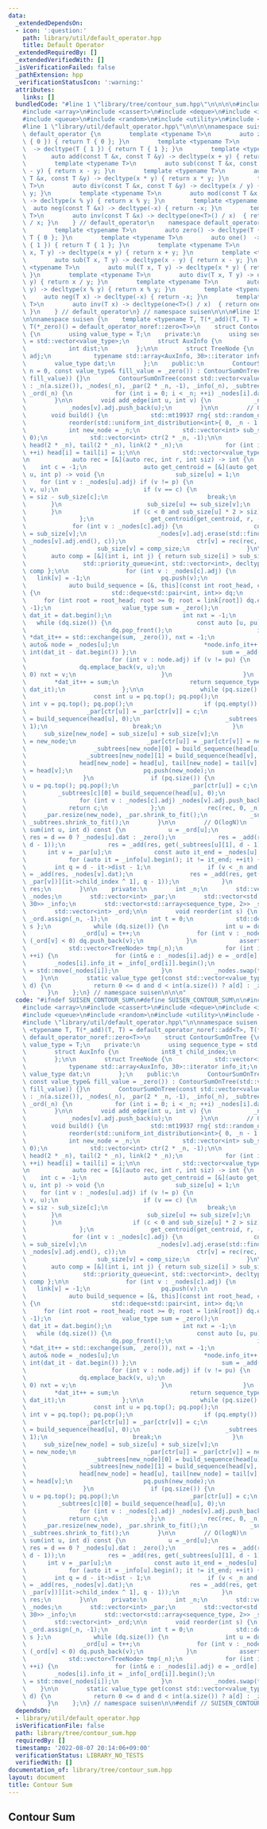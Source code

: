 ```yaml
---
data:
  _extendedDependsOn:
  - icon: ':question:'
    path: library/util/default_operator.hpp
    title: Default Operator
  _extendedRequiredBy: []
  _extendedVerifiedWith: []
  _isVerificationFailed: false
  _pathExtension: hpp
  _verificationStatusIcon: ':warning:'
  attributes:
    links: []
  bundledCode: "#line 1 \"library/tree/contour_sum.hpp\"\n\n\n\n#include <algorithm>\n\
    #include <array>\n#include <cassert>\n#include <deque>\n#include <iostream>\n\
    #include <queue>\n#include <random>\n#include <utility>\n#include <vector>\n\n\
    #line 1 \"library/util/default_operator.hpp\"\n\n\n\nnamespace suisen {\n    namespace\
    \ default_operator {\n        template <typename T>\n        auto zero() -> decltype(T\
    \ { 0 }) { return T { 0 }; }\n        template <typename T>\n        auto one()\
    \  -> decltype(T { 1 }) { return T { 1 }; }\n        template <typename T>\n \
    \       auto add(const T &x, const T &y) -> decltype(x + y) { return x + y; }\n\
    \        template <typename T>\n        auto sub(const T &x, const T &y) -> decltype(x\
    \ - y) { return x - y; }\n        template <typename T>\n        auto mul(const\
    \ T &x, const T &y) -> decltype(x * y) { return x * y; }\n        template <typename\
    \ T>\n        auto div(const T &x, const T &y) -> decltype(x / y) { return x /\
    \ y; }\n        template <typename T>\n        auto mod(const T &x, const T &y)\
    \ -> decltype(x % y) { return x % y; }\n        template <typename T>\n      \
    \  auto neg(const T &x) -> decltype(-x) { return -x; }\n        template <typename\
    \ T>\n        auto inv(const T &x) -> decltype(one<T>() / x)  { return one<T>()\
    \ / x; }\n    } // default_operator\n    namespace default_operator_noref {\n\
    \        template <typename T>\n        auto zero() -> decltype(T { 0 }) { return\
    \ T { 0 }; }\n        template <typename T>\n        auto one()  -> decltype(T\
    \ { 1 }) { return T { 1 }; }\n        template <typename T>\n        auto add(T\
    \ x, T y) -> decltype(x + y) { return x + y; }\n        template <typename T>\n\
    \        auto sub(T x, T y) -> decltype(x - y) { return x - y; }\n        template\
    \ <typename T>\n        auto mul(T x, T y) -> decltype(x * y) { return x * y;\
    \ }\n        template <typename T>\n        auto div(T x, T y) -> decltype(x /\
    \ y) { return x / y; }\n        template <typename T>\n        auto mod(T x, T\
    \ y) -> decltype(x % y) { return x % y; }\n        template <typename T>\n   \
    \     auto neg(T x) -> decltype(-x) { return -x; }\n        template <typename\
    \ T>\n        auto inv(T x) -> decltype(one<T>() / x)  { return one<T>() / x;\
    \ }\n    } // default_operator\n} // namespace suisen\n\n\n#line 15 \"library/tree/contour_sum.hpp\"\
    \n\nnamespace suisen {\n    template <typename T, T(*_add)(T, T) = default_operator_noref::add<T>,\
    \ T(*_zero)() = default_operator_noref::zero<T>>\n    struct ContourSumOnTree\
    \ {\n        using value_type = T;\n    private:\n        using sequence_type\
    \ = std::vector<value_type>;\n        struct AuxInfo {\n            int8_t child_index;\n\
    \            int dist;\n        };\n\n        struct TreeNode {\n            std::vector<int>\
    \ adj;\n            typename std::array<AuxInfo, 30>::iterator info_it;\n    \
    \        value_type dat;\n        };\n    public:\n        ContourSumOnTree(int\
    \ n = 0, const value_type& fill_value = _zero()) : ContourSumOnTree(std::vector<value_type>(n,\
    \ fill_value)) {}\n        ContourSumOnTree(const std::vector<value_type>& a)\
    \ : _n(a.size()), _nodes(_n), _par(2 * _n, -1), _info(_n), _subtrees(2 * _n),\
    \ _ord(_n) {\n            for (int i = 0; i < _n; ++i) _nodes[i].dat = a[i];\n\
    \        }\n\n        void add_edge(int u, int v) {\n            _nodes[u].adj.push_back(v);\n\
    \            _nodes[v].adj.push_back(u);\n        }\n\n        // O(NlogN)\n \
    \       void build() {\n            std::mt19937 rng{ std::random_device{}() };\n\
    \            reorder(std::uniform_int_distribution<int>{ 0, _n - 1 }(rng));\n\n\
    \            int new_node = _n;\n            std::vector<int> sub_size(2 * _n,\
    \ 0);\n            std::vector<int> ctr(2 * _n, -1);\n\n            std::vector<int>\
    \ head(2 * _n), tail(2 * _n), link(2 * _n);\n            for (int i = 0; i < _n;\
    \ ++i) head[i] = tail[i] = i;\n\n            std::vector<value_type> dat(_n);\n\
    \n            auto rec = [&](auto rec, int r, int siz) -> int {\n            \
    \    int c = -1;\n                auto get_centroid = [&](auto get_centroid, int\
    \ u, int p) -> void {\n                    sub_size[u] = 1;\n                \
    \    for (int v : _nodes[u].adj) if (v != p) {\n                        get_centroid(get_centroid,\
    \ v, u);\n                        if (v == c) {\n                            sub_size[u]\
    \ = siz - sub_size[c];\n                            break;\n                 \
    \       }\n                        sub_size[u] += sub_size[v];\n             \
    \       }\n                    if (c < 0 and sub_size[u] * 2 > siz) c = u;\n \
    \               };\n                get_centroid(get_centroid, r, -1);\n\n   \
    \             for (int v : _nodes[c].adj) {\n                    const int comp_size\
    \ = sub_size[v];\n                    _nodes[v].adj.erase(std::find(_nodes[v].adj.begin(),\
    \ _nodes[v].adj.end(), c));\n                    ctr[v] = rec(rec, v, comp_size);\n\
    \                    sub_size[v] = comp_size;\n                }\n\n         \
    \       auto comp = [&](int i, int j) { return sub_size[i] > sub_size[j]; };\n\
    \                std::priority_queue<int, std::vector<int>, decltype(comp)> pq{\
    \ comp };\n\n                for (int v : _nodes[c].adj) {\n                 \
    \   link[v] = -1;\n                    pq.push(v);\n                }\n\n    \
    \            auto build_sequence = [&, this](const int root_head, const bool child_index)\
    \ {\n                    std::deque<std::pair<int, int>> dq;\n               \
    \     for (int root = root_head; root >= 0; root = link[root]) dq.emplace_back(root,\
    \ -1);\n                    value_type sum = _zero();\n                    auto\
    \ dat_it = dat.begin();\n                    int nxt = -1;\n                 \
    \   while (dq.size()) {\n                        const auto [u, pu] = dq.front();\n\
    \                        dq.pop_front();\n                        if (u == nxt)\
    \ *dat_it++ = std::exchange(sum, _zero()), nxt = -1;\n                       \
    \ auto& node = _nodes[u];\n                        *node.info_it++ = { child_index,\
    \ int(dat_it - dat.begin()) };\n                        sum = _add(sum, node.dat);\n\
    \                        for (int v : node.adj) if (v != pu) {\n             \
    \               dq.emplace_back(v, u);\n                            if (nxt <\
    \ 0) nxt = v;\n                        }\n                    }\n            \
    \        *dat_it++ = sum;\n                    return sequence_type(dat.begin(),\
    \ dat_it);\n                };\n\n                while (pq.size() >= 2) {\n \
    \                   const int u = pq.top(); pq.pop();\n                    const\
    \ int v = pq.top(); pq.pop();\n                    if (pq.empty()) {\n       \
    \                 _par[ctr[u]] = _par[ctr[v]] = c;\n                        _subtrees[c][0]\
    \ = build_sequence(head[u], 0);\n                        _subtrees[c][1] = build_sequence(head[v],\
    \ 1);\n                        break;\n                    }\n               \
    \     sub_size[new_node] = sub_size[u] + sub_size[v];\n                    ctr[new_node]\
    \ = new_node;\n                    _par[ctr[u]] = _par[ctr[v]] = new_node;\n \
    \                   _subtrees[new_node][0] = build_sequence(head[u], 0);\n   \
    \                 _subtrees[new_node][1] = build_sequence(head[v], 1);\n     \
    \               head[new_node] = head[u], tail[new_node] = tail[v], link[tail[u]]\
    \ = head[v];\n                    pq.push(new_node);\n                    ++new_node;\n\
    \                }\n                if (pq.size()) {\n                    int\
    \ u = pq.top(); pq.pop();\n                    _par[ctr[u]] = c;\n           \
    \         _subtrees[c][0] = build_sequence(head[u], 0);\n                }\n \
    \               for (int v : _nodes[c].adj) _nodes[v].adj.push_back(c);\n    \
    \            return c;\n            };\n            rec(rec, 0, _n);\n       \
    \     _par.resize(new_node), _par.shrink_to_fit();\n            _subtrees.resize(new_node),\
    \ _subtrees.shrink_to_fit();\n        }\n\n        // O(logN)\n        value_type\
    \ sum(int u, int d) const {\n            u = _ord[u];\n            value_type\
    \ res = d == 0 ? _nodes[u].dat : _zero();\n            res = _add(res, get(_subtrees[u][0],\
    \ d - 1));\n            res = _add(res, get(_subtrees[u][1], d - 1));\n      \
    \      int v = _par[u];\n            const auto it_end = _nodes[u].info_it;\n\
    \            for (auto it = _info[u].begin(); it != it_end; ++it) {\n        \
    \        int q = d - it->dist - 1;\n                if (v < _n and q == 0) res\
    \ = _add(res, _nodes[v].dat);\n                res = _add(res, get(_subtrees[std::exchange(v,\
    \ _par[v])][it->child_index ^ 1], q - 1));\n            }\n            return\
    \ res;\n        }\n\n    private:\n        int _n;\n        std::vector<TreeNode>\
    \ _nodes;\n        std::vector<int> _par;\n        std::vector<std::array<AuxInfo,\
    \ 30>> _info;\n        std::vector<std::array<sequence_type, 2>> _subtrees;\n\n\
    \        std::vector<int> _ord;\n\n        void reorder(int s) {\n           \
    \ _ord.assign(_n, -1);\n            int t = 0;\n            std::deque<int> dq{\
    \ s };\n            while (dq.size()) {\n                int u = dq.front(); dq.pop_front();\n\
    \                _ord[u] = t++;\n                for (int v : _nodes[u].adj) if\
    \ (_ord[v] < 0) dq.push_back(v);\n            }\n            assert(t == _n);\n\
    \            std::vector<TreeNode> tmp(_n);\n            for (int i = 0; i < _n;\
    \ ++i) {\n                for (int& e : _nodes[i].adj) e = _ord[e];\n        \
    \        _nodes[i].info_it = _info[_ord[i]].begin();\n                tmp[_ord[i]]\
    \ = std::move(_nodes[i]);\n            }\n            _nodes.swap(tmp);\n    \
    \    }\n\n        static value_type get(const std::vector<value_type> &a, int\
    \ d) {\n            return 0 <= d and d < int(a.size()) ? a[d] : _zero();\n  \
    \      }\n    };\n} // namespace suisen\n\n\n"
  code: "#ifndef SUISEN_CONTOUR_SUM\n#define SUISEN_CONTOUR_SUM\n\n#include <algorithm>\n\
    #include <array>\n#include <cassert>\n#include <deque>\n#include <iostream>\n\
    #include <queue>\n#include <random>\n#include <utility>\n#include <vector>\n\n\
    #include \"library/util/default_operator.hpp\"\n\nnamespace suisen {\n    template\
    \ <typename T, T(*_add)(T, T) = default_operator_noref::add<T>, T(*_zero)() =\
    \ default_operator_noref::zero<T>>\n    struct ContourSumOnTree {\n        using\
    \ value_type = T;\n    private:\n        using sequence_type = std::vector<value_type>;\n\
    \        struct AuxInfo {\n            int8_t child_index;\n            int dist;\n\
    \        };\n\n        struct TreeNode {\n            std::vector<int> adj;\n\
    \            typename std::array<AuxInfo, 30>::iterator info_it;\n           \
    \ value_type dat;\n        };\n    public:\n        ContourSumOnTree(int n = 0,\
    \ const value_type& fill_value = _zero()) : ContourSumOnTree(std::vector<value_type>(n,\
    \ fill_value)) {}\n        ContourSumOnTree(const std::vector<value_type>& a)\
    \ : _n(a.size()), _nodes(_n), _par(2 * _n, -1), _info(_n), _subtrees(2 * _n),\
    \ _ord(_n) {\n            for (int i = 0; i < _n; ++i) _nodes[i].dat = a[i];\n\
    \        }\n\n        void add_edge(int u, int v) {\n            _nodes[u].adj.push_back(v);\n\
    \            _nodes[v].adj.push_back(u);\n        }\n\n        // O(NlogN)\n \
    \       void build() {\n            std::mt19937 rng{ std::random_device{}() };\n\
    \            reorder(std::uniform_int_distribution<int>{ 0, _n - 1 }(rng));\n\n\
    \            int new_node = _n;\n            std::vector<int> sub_size(2 * _n,\
    \ 0);\n            std::vector<int> ctr(2 * _n, -1);\n\n            std::vector<int>\
    \ head(2 * _n), tail(2 * _n), link(2 * _n);\n            for (int i = 0; i < _n;\
    \ ++i) head[i] = tail[i] = i;\n\n            std::vector<value_type> dat(_n);\n\
    \n            auto rec = [&](auto rec, int r, int siz) -> int {\n            \
    \    int c = -1;\n                auto get_centroid = [&](auto get_centroid, int\
    \ u, int p) -> void {\n                    sub_size[u] = 1;\n                \
    \    for (int v : _nodes[u].adj) if (v != p) {\n                        get_centroid(get_centroid,\
    \ v, u);\n                        if (v == c) {\n                            sub_size[u]\
    \ = siz - sub_size[c];\n                            break;\n                 \
    \       }\n                        sub_size[u] += sub_size[v];\n             \
    \       }\n                    if (c < 0 and sub_size[u] * 2 > siz) c = u;\n \
    \               };\n                get_centroid(get_centroid, r, -1);\n\n   \
    \             for (int v : _nodes[c].adj) {\n                    const int comp_size\
    \ = sub_size[v];\n                    _nodes[v].adj.erase(std::find(_nodes[v].adj.begin(),\
    \ _nodes[v].adj.end(), c));\n                    ctr[v] = rec(rec, v, comp_size);\n\
    \                    sub_size[v] = comp_size;\n                }\n\n         \
    \       auto comp = [&](int i, int j) { return sub_size[i] > sub_size[j]; };\n\
    \                std::priority_queue<int, std::vector<int>, decltype(comp)> pq{\
    \ comp };\n\n                for (int v : _nodes[c].adj) {\n                 \
    \   link[v] = -1;\n                    pq.push(v);\n                }\n\n    \
    \            auto build_sequence = [&, this](const int root_head, const bool child_index)\
    \ {\n                    std::deque<std::pair<int, int>> dq;\n               \
    \     for (int root = root_head; root >= 0; root = link[root]) dq.emplace_back(root,\
    \ -1);\n                    value_type sum = _zero();\n                    auto\
    \ dat_it = dat.begin();\n                    int nxt = -1;\n                 \
    \   while (dq.size()) {\n                        const auto [u, pu] = dq.front();\n\
    \                        dq.pop_front();\n                        if (u == nxt)\
    \ *dat_it++ = std::exchange(sum, _zero()), nxt = -1;\n                       \
    \ auto& node = _nodes[u];\n                        *node.info_it++ = { child_index,\
    \ int(dat_it - dat.begin()) };\n                        sum = _add(sum, node.dat);\n\
    \                        for (int v : node.adj) if (v != pu) {\n             \
    \               dq.emplace_back(v, u);\n                            if (nxt <\
    \ 0) nxt = v;\n                        }\n                    }\n            \
    \        *dat_it++ = sum;\n                    return sequence_type(dat.begin(),\
    \ dat_it);\n                };\n\n                while (pq.size() >= 2) {\n \
    \                   const int u = pq.top(); pq.pop();\n                    const\
    \ int v = pq.top(); pq.pop();\n                    if (pq.empty()) {\n       \
    \                 _par[ctr[u]] = _par[ctr[v]] = c;\n                        _subtrees[c][0]\
    \ = build_sequence(head[u], 0);\n                        _subtrees[c][1] = build_sequence(head[v],\
    \ 1);\n                        break;\n                    }\n               \
    \     sub_size[new_node] = sub_size[u] + sub_size[v];\n                    ctr[new_node]\
    \ = new_node;\n                    _par[ctr[u]] = _par[ctr[v]] = new_node;\n \
    \                   _subtrees[new_node][0] = build_sequence(head[u], 0);\n   \
    \                 _subtrees[new_node][1] = build_sequence(head[v], 1);\n     \
    \               head[new_node] = head[u], tail[new_node] = tail[v], link[tail[u]]\
    \ = head[v];\n                    pq.push(new_node);\n                    ++new_node;\n\
    \                }\n                if (pq.size()) {\n                    int\
    \ u = pq.top(); pq.pop();\n                    _par[ctr[u]] = c;\n           \
    \         _subtrees[c][0] = build_sequence(head[u], 0);\n                }\n \
    \               for (int v : _nodes[c].adj) _nodes[v].adj.push_back(c);\n    \
    \            return c;\n            };\n            rec(rec, 0, _n);\n       \
    \     _par.resize(new_node), _par.shrink_to_fit();\n            _subtrees.resize(new_node),\
    \ _subtrees.shrink_to_fit();\n        }\n\n        // O(logN)\n        value_type\
    \ sum(int u, int d) const {\n            u = _ord[u];\n            value_type\
    \ res = d == 0 ? _nodes[u].dat : _zero();\n            res = _add(res, get(_subtrees[u][0],\
    \ d - 1));\n            res = _add(res, get(_subtrees[u][1], d - 1));\n      \
    \      int v = _par[u];\n            const auto it_end = _nodes[u].info_it;\n\
    \            for (auto it = _info[u].begin(); it != it_end; ++it) {\n        \
    \        int q = d - it->dist - 1;\n                if (v < _n and q == 0) res\
    \ = _add(res, _nodes[v].dat);\n                res = _add(res, get(_subtrees[std::exchange(v,\
    \ _par[v])][it->child_index ^ 1], q - 1));\n            }\n            return\
    \ res;\n        }\n\n    private:\n        int _n;\n        std::vector<TreeNode>\
    \ _nodes;\n        std::vector<int> _par;\n        std::vector<std::array<AuxInfo,\
    \ 30>> _info;\n        std::vector<std::array<sequence_type, 2>> _subtrees;\n\n\
    \        std::vector<int> _ord;\n\n        void reorder(int s) {\n           \
    \ _ord.assign(_n, -1);\n            int t = 0;\n            std::deque<int> dq{\
    \ s };\n            while (dq.size()) {\n                int u = dq.front(); dq.pop_front();\n\
    \                _ord[u] = t++;\n                for (int v : _nodes[u].adj) if\
    \ (_ord[v] < 0) dq.push_back(v);\n            }\n            assert(t == _n);\n\
    \            std::vector<TreeNode> tmp(_n);\n            for (int i = 0; i < _n;\
    \ ++i) {\n                for (int& e : _nodes[i].adj) e = _ord[e];\n        \
    \        _nodes[i].info_it = _info[_ord[i]].begin();\n                tmp[_ord[i]]\
    \ = std::move(_nodes[i]);\n            }\n            _nodes.swap(tmp);\n    \
    \    }\n\n        static value_type get(const std::vector<value_type> &a, int\
    \ d) {\n            return 0 <= d and d < int(a.size()) ? a[d] : _zero();\n  \
    \      }\n    };\n} // namespace suisen\n\n#endif // SUISEN_CONTOUR_SUM"
  dependsOn:
  - library/util/default_operator.hpp
  isVerificationFile: false
  path: library/tree/contour_sum.hpp
  requiredBy: []
  timestamp: '2022-08-07 20:14:06+09:00'
  verificationStatus: LIBRARY_NO_TESTS
  verifiedWith: []
documentation_of: library/tree/contour_sum.hpp
layout: document
title: Contour Sum
---
```

## Contour Sum